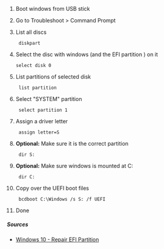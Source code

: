 1. Boot windows from USB stick

1. Go to Troubleshoot > Command Prompt

1. List all discs

        diskpart

1.  Select the disc with windows (and the EFI partition ) on it

        select disk 0

1. List partitions of selected disk

        list partition

1. Select "SYSTEM" partition

        select partition 1

1. Assign a driver letter

        assign letter=S

1. **Optional:** Make sure it is the correct partition

        dir S:

1. **Optional:** Make sure windows is mounted at C:

        dir C:

1. Copy over the UEFI boot files

        bcdboot C:\Windows /s S: /f UEFI

1. Done

##### Sources

- [Windows 10 - Repair EFI Partition](https://www.youtube.com/watch?v=l_I4K2-Rr_Y)
